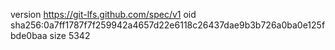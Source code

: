 version https://git-lfs.github.com/spec/v1
oid sha256:0a7ff1787f7f259942a4657d22e6118c26437dae9b3b726a0ba0e125fbde0baa
size 5342

